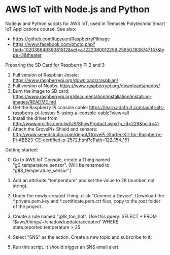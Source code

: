 # AWS IoT with Node.js and Python
Node.js and Python scripts for AWS IoT, used in Temasek Polytechnic Smart IoT Applications course. See also:

- https://github.com/lupyuen/RaspberryPiImage
- https://www.facebook.com/photo.php?fbid=10203864039081512&set=a.1222080012259.25950.1836747147&type=3&theater

Preparing the SD Card for Raspberry Pi 2 and 3:

1. Full version of Raspbian Jessie: https://www.raspberrypi.org/downloads/raspbian/
2. Full version of Noobs: https://www.raspberrypi.org/downloads/noobs/
3. Burn the image to SD card: https://www.raspberrypi.org/documentation/installation/installing-images/README.md
4. Get the Raspberry Pi console cable: https://learn.adafruit.com/adafruits-raspberry-pi-lesson-5-using-a-console-cable?view=all
5. Install the driver from http://www.prolific.com.tw/US/ShowProduct.aspx?p_id=229&pcid=41
6. Attach the GrovePi+ Shield and sensors: http://www.seeedstudio.com/depot/GrovePi-Starter-Kit-for-Raspberry-Pi-ABB23-CE-certified-p-2572.html?cPath=122_154_151

Getting started:

0. Go to AWS IoT Console, create a Thing named "g0_temperature_sensor".  (Will be renamed to "g88_temperature_sensor".)

0. Add an attribute "temperature" and set the value to 28 (number, not string).

0. Under the newly-created Thing, click "Connect a Device".  Download the *.private.pem.key and *.certificate.pem.crt files, copy to the root folder of the project.

0. Create a rule named "g88_too_hot".  Use this query: SELECT * FROM '$aws/things/+/shadow/update/accepted' WHERE state.reported.temperature > 25

0. Select "SNS" as the action. Create a new topic and subscribe to it.

0. Run this script. It should trigger an SNS email alert.

